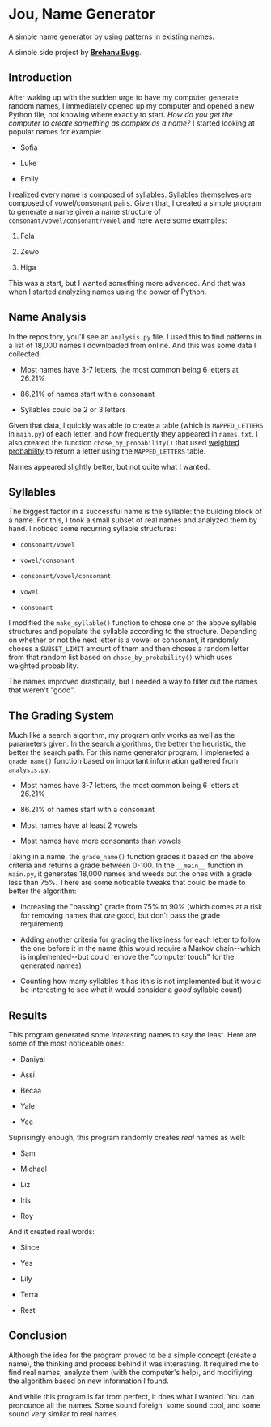 # Jou, Name Generator

A simple name generator by using patterns in existing names.

A simple side project by **[Brehanu Bugg](https://github.com/thebrehanubugg)**.

## Introduction

After waking up with the sudden urge to have my computer generate random names, I immediately opened up my computer and opened a new Python file, not knowing where exactly to start. *How do you get the computer to create something as complex as a name?* I started looking at popular names for example:

* Sofia

* Luke

* Emily

I realized every name is composed of syllables. Syllables themselves are composed of vowel/consonant pairs. Given that, I created a simple program to generate a name given a name structure of `consonant/vowel/consonant/vowel` and here were some examples:

1. Fola

2. Zewo

3. Higa

This was a start, but I wanted something more advanced. And that was when I started analyzing names using the power of Python.

## Name Analysis

In the repository, you'll see an `analysis.py` file. I used this to find patterns in a list of 18,000 names I downloaded from online. And this was some data I collected:

- Most names have 3-7 letters, the most common being 6 letters at 26.21%

- 86.21% of names start with a consonant

- Syllables could be 2 or 3 letters

Given that data, I quickly was able to create a table (which is `MAPPED_LETTERS` in `main.py`) of each letter, and how frequently they appeared in `names.txt`. I also created the function `chose_by_probability()` that used [weighted probability](http://www.columbia.edu/~md3405/BE_Risk_4_15.pdf) to return a letter using the `MAPPED_LETTERS` table.

Names appeared slightly better, but not quite what I wanted.

## Syllables

The biggest factor in a successful name is the syllable: the building block of a name. For this, I took a small subset of real names and analyzed them by hand. I noticed some recurring syllable structures:

- `consonant/vowel`

- `vowel/consonant`

- `consonant/vowel/consonant`

- `vowel`

- `consonant`

I modified the `make_syllable()` function to chose one of the above syllable structures and populate the syllable according to the structure. Depending on whether or not the next letter is a vowel or consonant, it randomly choses a `SUBSET_LIMIT` amount of them and then choses a random letter from that random list based on `chose_by_probability()` which uses weighted probability.

The names improved drastically, but I needed a way to filter out the names that weren't "good".

## The Grading System

Much like a search algorithm, my program only works as well as the parameters given. In the search algorithms, the better the heuristic, the better the search path. For this name generator program, I implemeted a `grade_name()` function based on important information gathered from `analysis.py`:

- Most names have 3-7 letters, the most common being 6 letters at 26.21%

- 86.21% of names start with a consonant

- Most names have at least 2 vowels

- Most names have more consonants than vowels

Taking in a name, the `grade_name()` function grades it based on the above criteria and returns a grade between 0-100. In the `__main__` function in `main.py`, it generates 18,000 names and weeds out the ones with a grade less than 75%. There are some noticable tweaks that could be made to better the algorithm:

* Increasing the "passing" grade from 75% to 90% (which comes at a risk for removing names that *are* good, but don't pass the grade requirement)

* Adding another criteria for grading the likeliness for each letter to follow the one before it in the name (this would require a Markov chain--which is implemented--but could remove the "computer touch" for the generated names)

* Counting how many syllables it has (this is not implemented but it would be interesting to see what it would consider a *good* syllable count)

## Results

This program generated some *interesting* names to say the least. Here are some of the most noticeable ones:

- Daniyal

- Assi

- Becaa

- Yale

- Yee

Suprisingly enough, this program randomly creates *real* names as well:

- Sam

- Michael

- Liz

- Iris

- Roy

And it created real words:

- Since

- Yes

- Lily

- Terra

- Rest

## Conclusion

Although the idea for the program proved to be a simple concept (create a name), the thinking and process behind it was interesting. It required me to find real names, analyze them (with the computer's help), and modifiying the algorithm based on new information I found.

And while this program is far from perfect, it does what I wanted. You can pronounce all the names. Some sound foreign, some sound cool, and some sound *very* similar to real names.